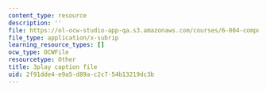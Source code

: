 ```yaml
---
content_type: resource
description: ''
file: https://ol-ocw-studio-app-qa.s3.amazonaws.com/courses/6-004-computation-structures-spring-2017/2f91dde4e9a5d89ac2c754b13219dc3b_muLn57VrGAA.srt
file_type: application/x-subrip
learning_resource_types: []
ocw_type: OCWFile
resourcetype: Other
title: 3play caption file
uid: 2f91dde4-e9a5-d89a-c2c7-54b13219dc3b
---
```

